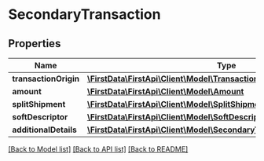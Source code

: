 # SecondaryTransaction

## Properties
Name | Type | Description | Notes
------------ | ------------- | ------------- | -------------
**transactionOrigin** | [**\FirstData\FirstApi\Client\Model\TransactionOrigin**](TransactionOrigin.md) |  | [optional] 
**amount** | [**\FirstData\FirstApi\Client\Model\Amount**](Amount.md) |  | [optional] 
**splitShipment** | [**\FirstData\FirstApi\Client\Model\SplitShipment**](SplitShipment.md) |  | [optional] 
**softDescriptor** | [**\FirstData\FirstApi\Client\Model\SoftDescriptor**](SoftDescriptor.md) |  | [optional] 
**additionalDetails** | [**\FirstData\FirstApi\Client\Model\SecondaryTransactionAdditionalDetails**](SecondaryTransactionAdditionalDetails.md) |  | [optional] 

[[Back to Model list]](../README.md#documentation-for-models) [[Back to API list]](../README.md#documentation-for-api-endpoints) [[Back to README]](../README.md)


